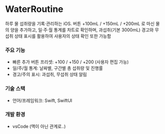 # WaterRoutine

하루 물 섭취량을 기록·관리하는 iOS. 버튼  +100mL / +150mL / +200mL 로 마신 물의 양을 추가하고,
일·주·월 통계를 차트로 확인하며, 과섭취(기본 3000mL) 경고와 무섭취 상태 표시를 활용하여 사용자의 상태 확인 또한 가능함

### 주요 기능
- 빠른 추가 버튼 프리셋: +100 / +150 / +200 (사용자 편집 가능)
- 일/주/월 통계: 날짜별, 구간별 총 섭취량 및 진행률
- 경고/주의 표시: 과섭취, 무섭취 상태 알림

### 기술 스택
- 언어/프레임워크: Swift, SwiftUI

### 개발 환경
- vsCode (맥이 아닌 관계로..)
